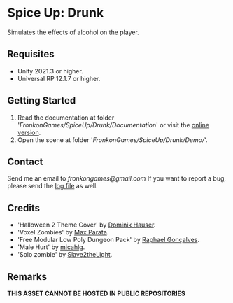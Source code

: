 # Spice Up: Drunk

Simulates the effects of alcohol on the player.

## Requisites

* Unity 2021.3 or higher.
* Universal RP 12.1.7 or higher. 

## Getting Started

1. Read the documentation at folder '_FronkonGames/SpiceUp/Drunk/Documentation_' or visit the [online version](https://fronkongames.github.io/store/spiceup.html).
2. Open the scene at folder '_FronkonGames/SpiceUp/Drunk/Demo/_'.

## Contact

Send me an email to _fronkongames@gmail.com_ If you want to report a bug, please send the [log file](https://docs.unity3d.com/Manual/LogFiles.html) as well.

## Credits

* 'Halloween 2 Theme Cover' by [Dominik Hauser](https://www.youtube.com/@TheShape.).
* 'Voxel Zombies' by [Max Parata](https://maxparata.itch.io/voxel-zombies).
* 'Free Modular Low Poly Dungeon Pack' by [Raphael Gonçalves](https://rgsdev.itch.io/free-modular-low-poly-dungeon-pack-by-rgsdev).
* 'Male Hurt' by [micahlg](https://freesound.org/people/micahlg/).
* 'Solo zombie' by [Slave2theLight](https://freesound.org/people/Slave2theLight/).

## Remarks

**THIS ASSET CANNOT BE HOSTED IN PUBLIC REPOSITORIES**
